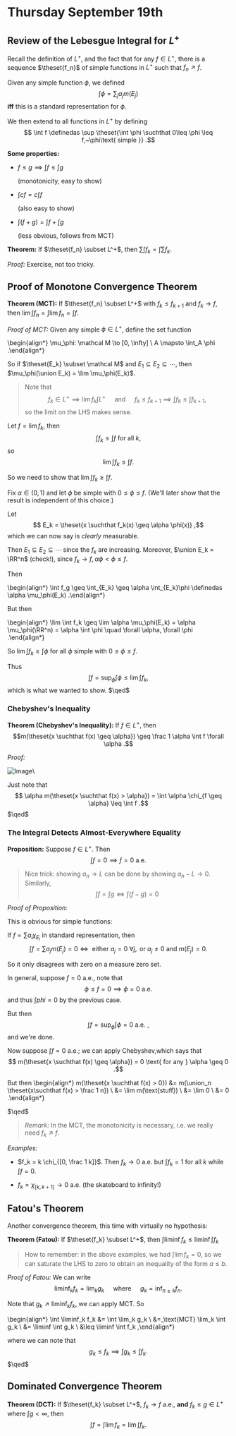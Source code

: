 # Thursday September 19th 

## Review of the Lebesgue Integral for $L^+$

Recall the definition of $L^+$, and the fact that for any $f\in L^+$, there is a sequence $\theset{f_n}$ of simple functions in $L^+$ such that $f_n \nearrow f$.

Given any simple function $\phi$, we defined 
$$
\int \phi = \sum_j a_j m(E_j)
$$ 
**iff** this is a standard representation for $\phi$.

We then extend to all functions in $L^+$ by defining 
$$
\int f \definedas \sup \theset{\int \phi \suchthat 0\leq \phi \leq f,~\phi\text{ simple }}
.$$

**Some properties:**

- $f\leq g \implies \int f \leq \int g$ 

  (monotonicity, easy to show)

- $\int cf = c\int f$ 

  (also easy to show)

- $\int (f + g) = \int f + \int g$ 

  (less obvious, follows from MCT)

**Theorem:**
If $\theset{f_n} \subset L^+$, then $\sum \int f_k = \int \sum f_k$. 

*Proof:*
Exercise, not too tricky.

## Proof of Monotone Convergence Theorem

**Theorem (MCT):**
If $\theset{f_n} \subset L^+$ with $f_k \leq f_{k+1}$ and $f_k \to f$, then $\lim \int f_n = \int \lim f_n = \int f$.

*Proof of MCT:*
Given any simple $\phi \in L^+$, define the set function

\begin{align*}
\mu_\phi: \mathcal M \to [0, \infty] \\
A \mapsto \int_A \phi
.\end{align*}


So if $\theset{E_k} \subset \mathcal M$ and $E_1 \subseteq E_2 \subseteq \cdots$, then $\mu_\phi(\union E_k) = \lim \mu_\phi(E_k)$.
 
> Note that 
$$
f_k \in L^+ \implies \lim f_k \int L^+ \quad \text{ and }\quad  f_k \leq f_{k+1} \implies \int f_k \leq \int f_{k+1}
,$$ 
so the limit on the LHS makes sense.

Let $f = \lim f_k$, then 
$$
\int f_k \leq \int f \text{ for all } k
,$$ 
so 
$$
\lim \int f_k \leq \int f.$$

So we need to show that $\lim \int f_k \geq \int f$.

Fix $\alpha \in (0, 1)$ and let $\phi$ be simple with $0 \leq \phi \leq f$. 
(We'll later show that the result is independent of this choice.)

Let 
$$
E_k = \theset{x \suchthat f_k(x) \geq \alpha \phi(x)}
,$$ 
which we can now say is *clearly* measurable.

Then $E_1 \subseteq E_2 \subseteq \cdots$ since the $f_k$ are increasing.
Moreover, $\union E_k = \RR^n$ (check!), since $f_k \to f, \alpha \phi < \phi \leq f$.

Then

\begin{align*}
\int f_g \geq \int_{E_k} 
\geq \alpha \int_{E_k}\phi 
\definedas \alpha \mu_\phi(E_k)
.\end{align*}

But then

\begin{align*}
\lim \int f_k \geq \lim \alpha \mu_\phi(E_k) = \alpha \mu_\phi(\RR^n) = \alpha \int \phi
\quad \forall \alpha, \forall \phi
.\end{align*}


So $\lim \int f_k \geq \int \phi$ for all $\phi$ simple with $0\leq \phi \leq f$.

Thus 
$$
\int f = \sup_\phi \int \phi \leq \lim \int f_k
,$$ 
which is what we wanted to show. 
$\qed$



### Chebyshev's Inequality

**Theorem (Chebyshev's Inequality):**
If $f\in L^+$, then 
$$m(\theset{x \suchthat f(x) \geq \alpha}) \geq \frac 1 \alpha \int f \forall \alpha
.$$

*Proof:*

![Image](figures/2019-09-19-11:46.png)\

Just note that 
$$
\alpha m(\theset{x \suchthat f(x) > \alpha}) = \int \alpha \chi_{f \geq \alpha} \leq \int f
.$$ 
$\qed$

### The Integral Detects Almost-Everywhere Equality

**Proposition:**
Suppose $f\in L^+$.
Then 
$$
\int f = 0 \implies f = 0 \text{ a.e. }
$$

> Nice trick: showing $a_n \to L$ can be done by showing $a_n - L \to 0$. 
Similarly, 
$$
\int f = \int g \iff \int (f-g) = 0 
$$

*Proof of Proposition:*

This is obvious for simple functions:

If $f = \sum a_i \chi_{E_i}$ in standard representation, then 
$$
\int f = \sum a_j m(E_j) = 0 \iff \text{ either } a_j = 0 ~\forall j, \text{ or } a_j \neq 0 \text{ and } m(E_j) = 0
.$$ 

So it only disagrees with zero on a measure zero set.

In general, suppose $f = 0$ a.e., note that 
$$
\phi \leq f = 0 \implies \phi = 0 \text{ a.e. }
$$ 
and thus $\int phi = 0$ by the previous case.

But then 
$$
\int f = \sup_\phi \int \phi = 0 \text{ a.e. }
,$$ and we're done.

Now suppose $\int f = 0$ a.e.; we can apply Chebyshev,which says that 
$$
m(\theset{x \suchthat f(x) \geq \alpha}) = 0 
\text{ for any } 
\alpha \geq 0
.$$

But then 
\begin{align*}
m(\theset{x \suchthat f(x) > 0}) 
&= m(\union_n \theset{x\suchthat f(x) > \frac 1 n}) \\
&= \lim m(\text{stuff}) \\
&= \lim 0 \\ 
&= 0
.\end{align*}

$\qed$

> *Remark:*
In the MCT, the monotonicity is necessary, i.e. we really need $f_k \nearrow f$.

*Examples:*

- $f_k = k \chi_{[0, \frac 1 k]}$. Then $f_k \to 0$ a.e. but $\int f_k = 1$ for all $k$ while $\int f = 0$.

- $f_k = \chi_{[k, k+1]} \to 0$ a.e. (the skateboard to infinity!)

## Fatou's Theorem
Another convergence theorem, this time with virtually no hypothesis:

**Theorem (Fatou):**
If $\theset{f_k} \subset L^+$, then $\int \liminf f_k \leq \liminf \int f_k$

> How to remember: in the above examples, we had $\int \lim f_k = 0$, so we can saturate the LHS to zero to obtain an inequality of the form $a\leq b$.

*Proof of Fatou:*
We can write 
$$
\liminf_k f_k = \lim_k g_k \quad \text{ where }\quad  g_k = \inf_{n \geq k} f_n
.$$

Note that $g_k \nearrow \liminf_k f_k$, we can apply MCT.
So

\begin{align*}
\int \liminf_k f_k 
&= \int \lim_k g_k \\
&=_\text{MCT} \lim_k \int g_k \\
&= \liminf \int g_k \\
&\leq \liminf \int f_k
,\end{align*}


where we can note that 
$$
g_k \leq f_k \implies \int g_k \leq \int f_k
.$$ 
$\qed$

## Dominated Convergence Theorem

**Theorem (DCT):**
If $\theset{f_k} \subset L^+$, $f_k \to f$ a.e., **and** $f_k \leq g \in L^+$ where $\int g < \infty$, then 
$$
\int f = \int \lim f_k = \lim \int f_k
.$$
